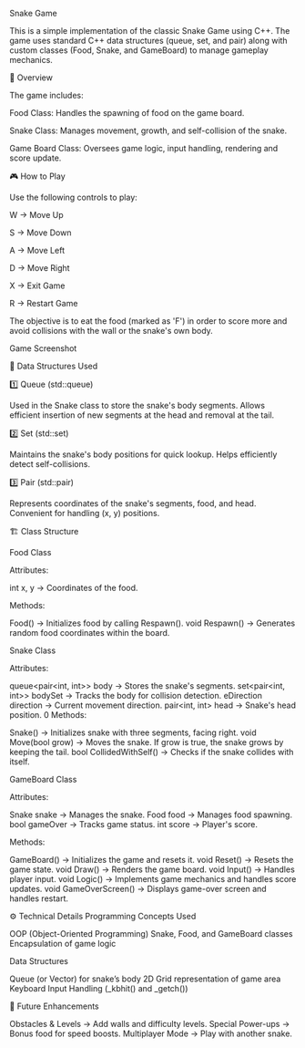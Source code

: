 Snake Game

This is a simple implementation of the classic Snake Game using C++. The game uses standard C++ data structures (queue, set, and pair) along with custom classes (Food, Snake, and GameBoard) to manage gameplay mechanics.

📝 Overview

The game includes:

Food Class: Handles the spawning of food on the game board.

Snake Class: Manages movement, growth, and self-collision of the snake.

Game Board Class: Oversees game logic, input handling, rendering and score update.

🎮 How to Play

Use the following controls to play:

W → Move Up

S → Move Down

A → Move Left

D → Move Right

X → Exit Game

R → Restart Game

The objective is to eat the food (marked as 'F') in order to score more and avoid collisions with the wall or the snake's own body.

Game Screenshot

📌 Data Structures Used

1️⃣ Queue (std::queue)

Used in the Snake class to store the snake's body segments.
Allows efficient insertion of new segments at the head and removal at the tail.

2️⃣ Set (std::set)

Maintains the snake's body positions for quick lookup.
Helps efficiently detect self-collisions.

3️⃣ Pair (std::pair)

Represents coordinates of the snake's segments, food, and head.
Convenient for handling (x, y) positions.

🏗️ Class Structure

Food Class

Attributes:

int x, y → Coordinates of the food.

Methods:

Food() → Initializes food by calling Respawn().
void Respawn() → Generates random food coordinates within the board.

Snake Class

Attributes:

queue<pair<int, int>> body → Stores the snake's segments.
set<pair<int, int>> bodySet → Tracks the body for collision detection.
eDirection direction → Current movement direction.
pair<int, int> head → Snake's head position.
0
Methods:

Snake() → Initializes snake with three segments, facing right.
void Move(bool grow) → Moves the snake. If grow is true, the snake grows by keeping the tail.
bool CollidedWithSelf() → Checks if the snake collides with itself.

GameBoard Class

Attributes:

Snake snake → Manages the snake.
Food food → Manages food spawning.
bool gameOver → Tracks game status.
int score → Player's score.

Methods:

GameBoard() → Initializes the game and resets it.
void Reset() → Resets the game state.
void Draw() → Renders the game board.
void Input() → Handles player input.
void Logic() → Implements game mechanics and handles score updates.
void GameOverScreen() → Displays game-over screen and handles restart.

⚙️ Technical Details
Programming Concepts Used

OOP (Object-Oriented Programming)
Snake, Food, and GameBoard classes
Encapsulation of game logic

Data Structures

Queue (or Vector) for snake’s body
2D Grid representation of game area
Keyboard Input Handling (_kbhit() and _getch())

🚀 Future Enhancements

Obstacles & Levels → Add walls and difficulty levels.
Special Power-ups → Bonus food for speed boosts.
Multiplayer Mode → Play with another snake.

